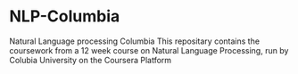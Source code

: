 NLP-Columbia
============

Natural Language processing Columbia
This repositary contains the coursework from a 12 week course on Natural Language Processing, run by Colubia University on the Coursera Platform
